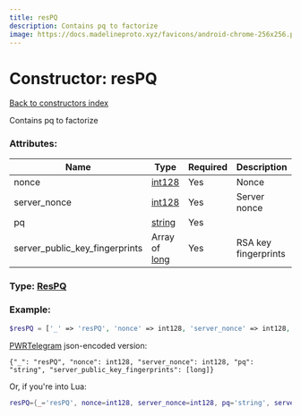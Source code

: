 ```yaml
---
title: resPQ
description: Contains pq to factorize
image: https://docs.madelineproto.xyz/favicons/android-chrome-256x256.png
---
```

# Constructor: resPQ  
[Back to constructors index](index.md)



Contains pq to factorize

### Attributes:

| Name     |    Type       | Required | Description |
|----------|---------------|----------|-------------|
|nonce|[int128](../types/int128.md) | Yes|Nonce|
|server\_nonce|[int128](../types/int128.md) | Yes|Server nonce|
|pq|[string](../types/string.md) | Yes||
|server\_public\_key\_fingerprints|Array of [long](../types/long.md) | Yes|RSA key fingerprints|



### Type: [ResPQ](../types/ResPQ.md)


### Example:

```php
$resPQ = ['_' => 'resPQ', 'nonce' => int128, 'server_nonce' => int128, 'pq' => 'string', 'server_public_key_fingerprints' => [long, long]];
```  

[PWRTelegram](https://pwrtelegram.xyz) json-encoded version:

```
{"_": "resPQ", "nonce": int128, "server_nonce": int128, "pq": "string", "server_public_key_fingerprints": [long]}
```


Or, if you're into Lua:

```lua
resPQ={_='resPQ', nonce=int128, server_nonce=int128, pq='string', server_public_key_fingerprints={long}}

```


